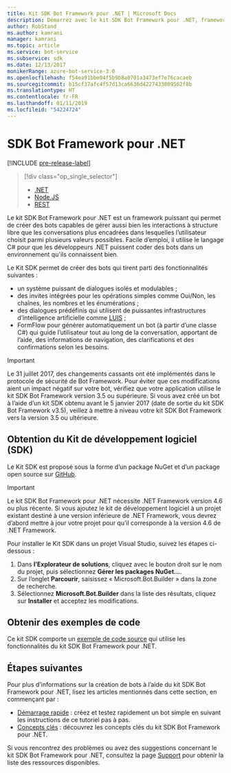 ```yaml
---
title: Kit SDK Bot Framework pour .NET | Microsoft Docs
description: Démarrez avec le kit SDK Bot Framework pour .NET, framework de création de bots puissant et facile à utiliser.
author: RobStand
ms.author: kamrani
manager: kamrani
ms.topic: article
ms.service: bot-service
ms.subservice: sdk
ms.date: 12/13/2017
monikerRange: azure-bot-service-3.0
ms.openlocfilehash: f54ea91bbe04f5b9b8a0701a3473ef7e76cacaeb
ms.sourcegitcommit: b15cf37afc4f57d13ca6636d4227433809562f8b
ms.translationtype: HT
ms.contentlocale: fr-FR
ms.lasthandoff: 01/11/2019
ms.locfileid: "54224724"
---
```

# <a name="bot-framework-sdk-for-net"></a>SDK Bot Framework pour .NET

[!INCLUDE [pre-release-label](../includes/pre-release-label-v3.md)]

> [!div class="op_single_selector"]
> - [.NET](../dotnet/bot-builder-dotnet-overview.md)
> - [Node.JS](../nodejs/bot-builder-nodejs-overview.md)
> - [REST](../rest-api/bot-framework-rest-overview.md)

Le kit SDK Bot Framework pour .NET est un framework puissant qui permet de créer des bots capables de gérer aussi bien les interactions à structure libre que les conversations plus encadrées dans lesquelles l’utilisateur choisit parmi plusieurs valeurs possibles. Facile d’emploi, il utilise le langage C# pour que les développeurs .NET puissent coder des bots dans un environnement qu'ils connaissent bien.

Le Kit SDK permet de créer des bots qui tirent parti des fonctionnalités suivantes : 

- un système puissant de dialogues isolés et modulables ;
- des invites intégrées pour les opérations simples comme Oui/Non, les chaînes, les nombres et les énumérations ;
- des dialogues prédéfinis qui utilisent de puissantes infrastructures d’intelligence artificielle comme <a href="http://luis.ai" target="_blank">LUIS</a> ;
- FormFlow pour générer automatiquement un bot (à partir d’une classe C#) qui guide l’utilisateur tout au long de la conversation, apportant de l’aide, des informations de navigation, des clarifications et des confirmations selon les besoins.

> [!IMPORTANT]
> Le 31 juillet 2017, des changements cassants ont été implémentés dans le protocole de sécurité de Bot Framework. Pour éviter que ces modifications aient un impact négatif sur votre bot, vérifiez que votre application utilise le kit SDK Bot Framework version 3.5 ou supérieure. Si vous avez créé un bot à l’aide d’un kit SDK obtenu avant le 5 janvier 2017 (date de sortie du kit SDK Bot Framework v3.5), veillez à mettre à niveau votre kit SDK Bot Framework vers la version 3.5 ou ultérieure.

## <a name="get-the-sdk"></a>Obtention du Kit de développement logiciel (SDK)

Le Kit SDK est proposé sous la forme d’un package NuGet et d’un package open source sur <a href="https://github.com/Microsoft/BotBuilder" target="_blank">GitHub</a>.

> [!IMPORTANT]
> Le kit SDK Bot Framework pour .NET nécessite .NET Framework version 4.6 ou plus récente. Si vous ajoutez le kit de développement logiciel à un projet existant destiné à une version inférieure de .NET Framework, vous devrez d’abord mettre à jour votre projet pour qu’il corresponde à la version 4.6 de .NET Framework.

Pour installer le Kit SDK dans un projet Visual Studio, suivez les étapes ci-dessous :

1. Dans **l’Explorateur de solutions**, cliquez avec le bouton droit sur le nom du projet, puis sélectionnez **Gérer les packages NuGet…**.
2. Sur l’onglet **Parcourir**, saisissez « Microsoft.Bot.Builder » dans la zone de recherche.
3. Sélectionnez **Microsoft.Bot.Builder** dans la liste des résultats, cliquez sur **Installer** et acceptez les modifications.

## <a name="get-code-samples"></a>Obtenir des exemples de code

Ce kit SDK comporte un [exemple de code source](bot-builder-dotnet-samples.md) qui utilise les fonctionnalités du kit SDK Bot Framework pour .NET.

## <a name="next-steps"></a>Étapes suivantes

Pour plus d’informations sur la création de bots à l’aide du kit SDK Bot Framework pour .NET, lisez les articles mentionnés dans cette section, en commençant par :

- [Démarrage rapide](bot-builder-dotnet-quickstart.md) : créez et testez rapidement un bot simple en suivant les instructions de ce tutoriel pas à pas.
- [Concepts clés](bot-builder-dotnet-concepts.md) : découvrez les concepts clés du kit SDK Bot Framework pour .NET.

Si vous rencontrez des problèmes ou avez des suggestions concernant le kit SDK Bot Framework pour .NET, consultez la page [Support](../bot-service-resources-links-help.md) pour obtenir la liste des ressources disponibles. 
